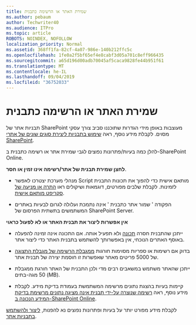 ```yaml
---
title: שמירת האתר או הרשימה כתבנית
ms.author: pebaum
author: Techwriter40
ms.audience: ITPro
ms.topic: article
ROBOTS: NOINDEX, NOFOLLOW
localization_priority: Normal
ms.assetid: 368ff1fa-82cf-4a07-986e-140b212ffc5c
ms.openlocfilehash: 1fe0a2f5bf65ef4e8cabf3d05a701c8eff966435
ms.sourcegitcommit: a65d196d00adb70045af5caca9828fe44b951f61
ms.translationtype: MT
ms.contentlocale: he-IL
ms.lasthandoff: 09/04/2019
ms.locfileid: "36752033"
---
```

# <a name="save-site-or-list-as-a-template"></a>שמירת האתר או הרשימה כתבנית

תבניות אתר של SharePoint מעוצבות באופן מידי הגדרות שתוכננו סביב צורך עסקי מסוים. לקבלת מידע נוסף, ראה [שימוש בתבניות ליצירת סוגים שונים של אתרי SharePoint](https://support.office.com/article/using-templates-to-create-different-kinds-of-sharepoint-sites-449eccec-ff99-4cf3-b62e-dcfee37e8da4).

להלן כמה בעיות/פתרונות נפוצים לגבי שמירת אתר או רשימה כתבנית ב-SharePoint Online.

**לחצן שמירת תבנית של אתר/רשימה אינו זמין או חסר**. 

- מנהלי מערכת יצטרכו לאפשר Script מותאם אישית כדי להפוך את תכונות התבנית לזמינות. לקבלת שלבים מפורטים, דוגמאות ושיקולים ראו [התרה או מניעה של סקריפט מותאם אישית](https://docs.microsoft.com/sharepoint/allow-or-prevent-custom-script).


- הפקודה ' שמור אתר כתבנית ' אינה נתמכת ועלולה לגרום לבעיות באתרים המשתמשים בתשתית הפרסום של SharePoint Server.


**אין אפשרות ליצור את תבנית האתר או לא לפעול כראוי**

- ייתכן שהתבנית חסרה [תכונה](https://social.technet.microsoft.com/wiki/contents/articles/14423.sharepoint-2013-existing-features-guid.aspx) ולא תפעיל אותה. אם התכונה אינה זמינה להפעלה באוסף האתרים הנוכחי, אין באפשרותך להשתמש בתבנית האתר כדי ליצור אתר.


- בדוק אם רשימות או ספריות מסוימות חורגות [ממגבלת הרשימה של מגבלת התצוגה](https://support.office.com/article/Manage-large-lists-and-libraries-in-SharePoint-B8588DAE-9387-48C2-9248-C24122F07C59) של 5000 פריטים מאחר שאפשרות זו חוסמת יצירה של תבנית אתר.


- ייתכן שהאתר משתמש במשאבים רבים מדי ולכן התבנית של האתר חורגת ממגבלת 50 מגה-בתים (MB).


- קיימות בעיות בהצגת נתונים מרשימה המשתמשת בעמודת בדיקת מידע. לקבלת מידע נוסף, ראה [רשימה שנוצרה על-ידי תבנית אינה מציגה נתונים מרשימת בדיקת המידע הנכונה ב-SharePoint Online](https://docs.microsoft.com/sharepoint/support/lists-and-libraries/template-generated-list-incorrect-data).


לקבלת מידע מפורט יותר על בעיות ופתרונות נפוצים נא להפנות, [ליצור ולהשתמש בתבניות אתר](https://support.office.com/article/Create-and-use-site-templates-60371B0F-00E0-4C49-A844-34759EBDD989).

